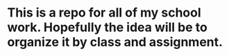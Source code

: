 # This is a repo for all of my school work. Hopefully the idea will be to organize it by class and assignment.

